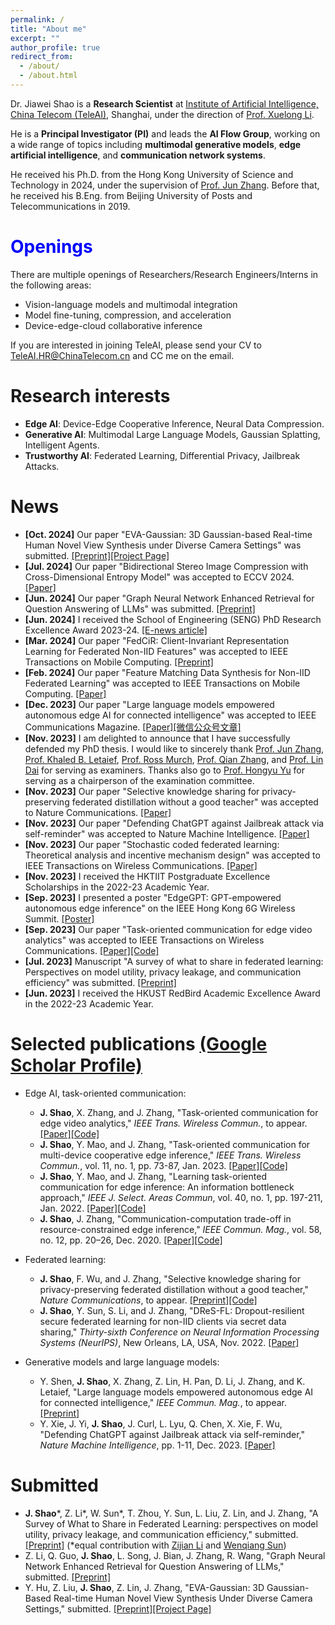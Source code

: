 ```yaml
---
permalink: /
title: "About me"
excerpt: ""
author_profile: true
redirect_from: 
  - /about/
  - /about.html
---
```


<!-- This is the front page of a website that is powered by the [academicpages template](https://github.com/academicpages/academicpages.github.io) and hosted on GitHub pages. [GitHub pages](https://pages.github.com) is a free service in which websites are built and hosted from code and data stored in a GitHub repository, automatically updating when a new commit is made to the respository. This template was forked from the [Minimal Mistakes Jekyll Theme](https://mmistakes.github.io/minimal-mistakes/) created by Michael Rose, and then extended to support the kinds of content that academics have: publications, talks, teaching, a portfolio, blog posts, and a dynamically-generated CV. You can fork [this repository](https://github.com/academicpages/academicpages.github.io) right now, modify the configuration and markdown files, add your own PDFs and other content, and have your own site for free, with no ads! An older version of this template powers my own personal website at [stuartgeiger.com](http://stuartgeiger.com), which uses [this Github repository](https://github.com/staeiou/staeiou.github.io). -->

<!--	- I closely collaborated with [Dr. Yifei Shen](https://www.microsoft.com/en-us/research/people/yifeishen/), [Dr. Yuyi Mao](https://sites.google.com/site/ymaoust), and [Prof. Songze Li](https://songzli.github.io/). 

at [Hong Kong University of Science and Technology (HKUST)](https://hkust.edu.hk/).


-->


<!--

I am currently a Postdoc Fellow with the Department of Electronic and Computer Engineering at the Hong Kong University of Science and Technology (HKUST), where I received my Ph.D. under the supervision of [Prof. Jun Zhang](https://eejzhang.people.ust.hk/) in 2024. Before that, I received my B.Eng. in Telecommunication Engineering from Beijing University of Posts and Telecommunications (BUPT) in 2019.

-->


Dr. Jiawei Shao is a **Research Scientist** at [Institute of Artificial Intelligence, China Telecom (TeleAI)](https://mp.weixin.qq.com/s/CuMnVZbUJIyXq9DrH3JGDA), Shanghai, under the direction of [Prof. Xuelong Li](https://iopen.nwpu.edu.cn/info/1329/1171.htm). 

He is a **Principal Investigator (PI)** and leads the **AI Flow Group**, working on a wide range of topics including **multimodal generative models**, **edge artificial intelligence**, and **communication network systems**. 

He received his Ph.D. from the Hong Kong University of Science and Technology in 2024, under the supervision of [Prof. Jun Zhang](https://eejzhang.people.ust.hk/). Before that, he received his B.Eng. from Beijing University of Posts and Telecommunications in 2019.



# <span style="color:blue"> Openings </span>



There are multiple openings of Researchers/Research Engineers/Interns in the following areas:

- Vision-language models and multimodal integration
- Model fine-tuning, compression, and acceleration
- Device-edge-cloud collaborative inference

<!--
- 3D scene representation and volumetric video streaming
- 3D scene representation and volumetric video streaming
-  Multimodal large language models and device-edge-cloud collaborative inference **(High priority)**
- Security/Privacy issues in generative models and edge AI systems

For PhD candidates, please find more details [here](https://mp.weixin.qq.com/s/vUyOTLywdUNlLGk1ZvUpWA) and contact me by email.

Kindly mark the subject with _[the topic you are interested in]_. More details are available [here](https://mp.weixin.qq.com/s/w9taJWYHoBJZZ228BJQZUQ).

-->

If you are interested in joining TeleAI, please send your CV to TeleAI.HR@ChinaTelecom.cn and CC me on the email.






<!--
<span style="color:red"> Please send your CV to TeleAI.HR@ChinaTelecom.cn and CC me on the email.</span> Kindly mark the subject with _[the topic you are interested in]_. More details are available [here](https://mp.weixin.qq.com/s/w9taJWYHoBJZZ228BJQZUQ) and 
 -->




# Research interests
- **Edge AI**: Device-Edge Cooperative Inference, Neural Data Compression.
- **Generative AI**: Multimodal Large Language Models, Gaussian Splatting, Intelligent Agents.
- **Trustworthy AI**: Federated Learning, Differential Privacy, Jailbreak Attacks.

<!--	- I spent three months at [Microsoft Research Asia](https://www.microsoft.com/en-us/research/lab/microsoft-research-asia/) since Jan. 2023. -->

<!-- particularly in

including edge AI, task-oriented communication,
 -->
<!-- general area of machine learning and wireless communication, particularly in learning theory, high-dimensional data analysis, non-convex optimization and applications in the future wireless network.
 -->
<!-- Short Bio
======
I ...
 -->

<!-- News
======
- [Apr., 2022] One paper on coded computing and federated learning is accepted to ISIT 2022:  -->

# News
- **[Oct. 2024]** Our paper "EVA-Gaussian: 3D Gaussian-based Real-time Human Novel View Synthesis under Diverse Camera Settings" was submitted. [[Preprint]](https://arxiv.org/abs/2410.01425)[[Project Page]](https://zhenliuzju.github.io/huyingdong/EVA-Gaussian)
- **[Jul. 2024]** Our paper "Bidirectional Stereo Image Compression with Cross-Dimensional Entropy Model" was accepted to ECCV 2024. [[Paper]](https://arxiv.org/abs/2407.10632)
- **[Jun. 2024]** Our paper "Graph Neural Network Enhanced Retrieval for Question Answering of LLMs" was submitted. [[Preprint]](https://arxiv.org/abs/2406.06572)
- **[Jun. 2024]** I received the School of Engineering (SENG) PhD Research Excellence Award 2023-24. [[E-news article]](https://seng.hkust.edu.hk/news/20240608/electronic-and-computer-engineering-phd-graduate-recognized-research-privacy-preserving-distributed-learning)
- **[Mar. 2024]** Our paper "FedCiR: Client-Invariant Representation Learning for Federated Non-IID Features" was accepted to IEEE Transactions on Mobile Computing. [[Preprint]](https://arxiv.org/abs/2308.15786)
- **[Feb. 2024]** Our paper "Feature Matching Data Synthesis for Non-IID Federated Learning" was accepted to IEEE Transactions on Mobile Computing. [[Paper]](https://ieeexplore.ieee.org/document/10433716)
- **[Dec. 2023]** Our paper "Large language models empowered autonomous edge AI for connected intelligence" was accepted to IEEE Communications Magazine. [[Paper]](https://ieeexplore.ieee.org/document/10384606)[[微信公众号文章]](https://mp.weixin.qq.com/s/r6uoiicr0fqQ1S9zlhB4wg)
- **[Nov. 2023]** I am delighted to announce that I have successfully defended my PhD thesis. I would like to sincerely thank [Prof. Jun Zhang](https://eejzhang.people.ust.hk/), [Prof. Khaled B. Letaief](https://eekhaled.home.ece.ust.hk/), [Prof. Ross Murch](https://eermurch.home.ece.ust.hk/), [Prof. Qian Zhang](https://home.cse.ust.hk/~qianzh/), and [Prof. Lin Dai](https://www.ee.cityu.edu.hk/~lindai/) for serving as examiners. Thanks also go to [Prof. Hongyu Yu](https://seng.hkust.edu.hk/about/people/faculty/hongyu-yu) for serving as a chairperson of the examination committee.
- **[Nov. 2023]** Our paper "Selective knowledge sharing for privacy-preserving federated distillation without a good teacher" was accepted to Nature Communications. [[Paper]](https://www.nature.com/articles/s41467-023-44383-9)
- **[Nov. 2023]** Our paper "Defending ChatGPT against Jailbreak attack via self-reminder" was accepted to Nature Machine Intelligence. [[Paper]](https://www.nature.com/articles/s42256-023-00765-8#:~:text=We%20find%20that%20ChatGPT's%20performance,standard%20natural%20language%20generation%20tasks.)
- **[Nov. 2023]** Our paper "Stochastic coded federated learning: Theoretical analysis and incentive mechanism design" was accepted to IEEE Transactions on Wireless Communications. [[Paper]](https://ieeexplore.ieee.org/abstract/document/10336724)
- **[Nov. 2023]** I received the HKTIIT Postgraduate Excellence Scholarships in the 2022-23 Academic Year.
- **[Sep. 2023]** I presented a poster "EdgeGPT: GPT-empowered autonomous edge inference" on the IEEE Hong Kong 6G Wireless Summit. [[Poster]](https://github.com/shaojiawei07/shaojiawei07.github.io/tree/main/images/Jiawei_Poster_EdgeGPT.pdf)
- **[Sep. 2023]** Our paper "Task-oriented communication for edge video analytics" was accepted to IEEE Transactions on Wireless Communications. [[Paper]](https://ieeexplore.ieee.org/stamp/stamp.jsp?tp=&arnumber=10258036)[[Code]](https://github.com/shaojiawei07/TOCOM-TEM)
- **[Jul. 2023]** Manuscript "A survey of what to share in federated learning: Perspectives on model utility, privacy leakage, and communication efficiency" was submitted. [[Preprint]](https://arxiv.org/abs/2307.10655)
- **[Jun. 2023]** I received the HKUST RedBird Academic Excellence Award in the 2022-23 Academic Year.


<!-- 
**[Apr. 2023]** Our paper "Low-complexity deep video compression with a distributed coding architecture" was accepted to ICME 2023. [[Paper]](https://www.computer.org/csdl/proceedings-article/icme/2023/689100c537/1PTNbxbOwdq)[[Code]](https://github.com/Xinjie-Q/Distributed-DVC)
 -->





# Selected publications [(Google Scholar Profile)](https://scholar.google.com/citations?user=p26zthIAAAAJ&hl=en)


- Edge AI, task-oriented communication:
	- **J. Shao**, X. Zhang, and J. Zhang, "Task-oriented communication for edge video analytics," *IEEE Trans. Wireless Commun.*, to appear. [[Paper]](https://ieeexplore.ieee.org/stamp/stamp.jsp?tp=&arnumber=10258036)[[Code]](https://github.com/shaojiawei07/TOCOM-TEM)
	- **J. Shao**, Y. Mao, and J. Zhang, "Task-oriented communication for multi-device cooperative edge inference," *IEEE Trans. Wireless Commun.*, vol. 11, no. 1, pp. 73-87, Jan. 2023. [[Paper]](https://ieeexplore.ieee.org/document/9837474)[[Code]](https://github.com/shaojiawei07/VDDIB-SR)
	- **J. Shao**, Y. Mao, and J. Zhang, "Learning task-oriented communication for edge inference: An information bottleneck approach," *IEEE J. Select. Areas Commun*, vol. 40, no. 1, pp. 197-211, Jan. 2022. [[Paper]](https://ieeexplore.ieee.org/document/9606667)[[Code]](https://github.com/shaojiawei07/VL-VFE)
	- **J. Shao**, J. Zhang, "Communication-computation trade-off in resource-constrained edge inference," *IEEE Commun. Mag.*, vol. 58, no. 12, pp. 20–26, Dec. 2020. [[Paper]](https://ieeexplore.ieee.org/document/9311935)[[Code]](https://github.com/shaojiawei07/Edge_Inference_three-step_framework)


- Federated learning:
	- **J. Shao**, F. Wu, and J. Zhang, "Selective knowledge sharing for privacy-preserving federated distillation without a good teacher," *Nature Communications*, to appear. [[Preprint]](https://arxiv.org/abs/2304.01731)[[Code]](https://github.com/shaojiawei07/Selective-FD)
	- **J. Shao**, Y. Sun, S. Li, and J. Zhang, "DReS-FL: Dropout-resilient secure federated learning for non-IID clients via secret data sharing," *Thirty-sixth Conference on Neural Information Processing Systems (NeurIPS)*, New Orleans, LA, USA, Nov. 2022. [[Paper]](https://proceedings.neurips.cc/paper_files/paper/2022/file/448fc91f669c15d10364ee01d512cc10-Paper-Conference.pdf)


- Generative models and large language models:
	- Y. Shen, **J. Shao**, X. Zhang, Z. Lin, H. Pan, D. Li, J. Zhang, and K. Letaief, "Large language models empowered autonomous edge AI for connected intelligence," *IEEE Commun. Mag.*, to appear. [[Preprint]](https://arxiv.org/pdf/2307.02779.pdf)
	- Y. Xie, J. Yi, **J. Shao**, J. Curl, L. Lyu, Q. Chen, X. Xie, F. Wu, "Defending ChatGPT against Jailbreak attack via self-reminder," *Nature Machine Intelligence*, pp. 1-11, Dec. 2023. [[Paper]](https://www.nature.com/articles/s42256-023-00765-8#:~:text=We%20find%20that%20ChatGPT's%20performance,standard%20natural%20language%20generation%20tasks.)


# Submitted

- **J. Shao**\*, Z. Li\*, W. Sun\*, T. Zhou, Y. Sun, L. Liu, Z. Lin, and J. Zhang, "A Survey of What to Share in Federated Learning: perspectives on model utility, privacy leakage, and communication efficiency," submitted. [[Preprint]](https://arxiv.org/abs/2307.10655) (\*equal contribution with [Zijian Li](https://scholar.google.com/citations?user=ocn7vOMAAAAJ&hl=en) and [Wenqiang Sun](https://github.com/wenqsun))
- Z. Li, Q. Guo, **J. Shao**, L. Song, J. Bian, J. Zhang, R. Wang, "Graph Neural Network Enhanced Retrieval for Question Answering of LLMs," submitted. [[Preprint]](https://arxiv.org/abs/2406.06572)
- Y. Hu, Z. Liu, **J. Shao**, Z. Lin, J. Zhang, "EVA-Gaussian: 3D Gaussian-Based Real-time Human Novel View Synthesis Under Diverse Camera Settings," submitted. [[Preprint]](https://arxiv.org/abs/2410.01425)[[Project Page]](https://zhenliuzju.github.io/huyingdong/EVA-Gaussian)





<!-- 
Y. Sun, **J. Shao**, Y. Mao, and J. Zhang, "Asynchronous semi-decentralized federated edge learning for heterogenous clients," *IEEE Int. Conf. Commun. (ICC)*, Seoul, South Korea, May 2022. [[Paper]](https://arxiv.org/abs/2112.04737)
Y. Sun, **J. Shao**, Y. Mao, J. Wang, and J. Zhang, "Semi-decentralized federated edge learning for fast convergence on non-IID data," *IEEE Wireless Commun. Networking Conf. (WCNC)*, Austin, TX, USA, Apr. 2022. [[Paper]](https://arxiv.org/abs/2104.12678)[[Slides]](https://hiyuchang.github.io/assets/slides/SD-FEEL_2022WCNC.pdf)
Z. Li, **J. Shao**, J. Wang, Y. Mao, and J. Zhang, "Federated Learning with GAN-based Data Synthesis for Non-IID Clients," *Int. Workshop Trustworthy Federated Learn. Conjunction IJCAI 2022 (FL-IJCAI'22)*, Vienna, Austria, Jul. 2022. [[Paper]](https://arxiv.org/abs/2206.05507)
 -->
 

<!-- Like many other Jekyll-based GitHub Pages templates, academicpages makes you separate the website's content from its form. The content & metadata of your website are in structured markdown files, while various other files constitute the theme, specifying how to transform that content & metadata into HTML pages. You keep these various markdown (.md), YAML (.yml), HTML, and CSS files in a public GitHub repository. Each time you commit and push an update to the repository, the [GitHub pages](https://pages.github.com/) service creates static HTML pages based on these files, which are hosted on GitHub's servers free of charge. -->

<!-- Many of the features of dynamic content management systems (like Wordpress) can be achieved in this fashion, using a fraction of the computational resources and with far less vulnerability to hacking and DDoSing. You can also modify the theme to your heart's content without touching the content of your site. If you get to a point where you've broken something in Jekyll/HTML/CSS beyond repair, your markdown files describing your talks, publications, etc. are safe. You can rollback the changes or even delete the repository and start over -- just be sure to save the markdown files! Finally, you can also write scripts that process the structured data on the site, such as [this one](https://github.com/academicpages/academicpages.github.io/blob/master/talkmap.ipynb) that analyzes metadata in pages about talks to display [a map of every location you've given a talk](https://academicpages.github.io/talkmap.html). -->

<!-- Getting started
======
1. Register a GitHub account if you don't have one and confirm your e-mail (required!)
1. Fork [this repository](https://github.com/academicpages/academicpages.github.io) by clicking the "fork" button in the top right. 
1. Go to the repository's settings (rightmost item in the tabs that start with "Code", should be below "Unwatch"). Rename the repository "[your GitHub username].github.io", which will also be your website's URL.
1. Set site-wide configuration and create content & metadata (see below -- also see [this set of diffs](http://archive.is/3TPas) showing what files were changed to set up [an example site](https://getorg-testacct.github.io) for a user with the username "getorg-testacct")
1. Upload any files (like PDFs, .zip files, etc.) to the files/ directory. They will appear at https://[your GitHub username].github.io/files/example.pdf.  
1. Check status by going to the repository settings, in the "GitHub pages" section -->

<!-- Site-wide configuration
------
The main configuration file for the site is in the base directory in [_config.yml](https://github.com/academicpages/academicpages.github.io/blob/master/_config.yml), which defines the content in the sidebars and other site-wide features. You will need to replace the default variables with ones about yourself and your site's github repository. The configuration file for the top menu is in [_data/navigation.yml](https://github.com/academicpages/academicpages.github.io/blob/master/_data/navigation.yml). For example, if you don't have a portfolio or blog posts, you can remove those items from that navigation.yml file to remove them from the header. 

Create content & metadata
------
For site content, there is one markdown file for each type of content, which are stored in directories like _publications, _talks, _posts, _teaching, or _pages. For example, each talk is a markdown file in the [_talks directory](https://github.com/academicpages/academicpages.github.io/tree/master/_talks). At the top of each markdown file is structured data in YAML about the talk, which the theme will parse to do lots of cool stuff. The same structured data about a talk is used to generate the list of talks on the [Talks page](https://academicpages.github.io/talks), each [individual page](https://academicpages.github.io/talks/2012-03-01-talk-1) for specific talks, the talks section for the [CV page](https://academicpages.github.io/cv), and the [map of places you've given a talk](https://academicpages.github.io/talkmap.html) (if you run this [python file](https://github.com/academicpages/academicpages.github.io/blob/master/talkmap.py) or [Jupyter notebook](https://github.com/academicpages/academicpages.github.io/blob/master/talkmap.ipynb), which creates the HTML for the map based on the contents of the _talks directory). -->

<!-- **Markdown generator**

I have also created [a set of Jupyter notebooks](https://github.com/academicpages/academicpages.github.io/tree/master/markdown_generator
) that converts a CSV containing structured data about talks or presentations into individual markdown files that will be properly formatted for the academicpages template. The sample CSVs in that directory are the ones I used to create my own personal website at stuartgeiger.com. My usual workflow is that I keep a spreadsheet of my publications and talks, then run the code in these notebooks to generate the markdown files, then commit and push them to the GitHub repository.

How to edit your site's GitHub repository
------
Many people use a git client to create files on their local computer and then push them to GitHub's servers. If you are not familiar with git, you can directly edit these configuration and markdown files directly in the github.com interface. Navigate to a file (like [this one](https://github.com/academicpages/academicpages.github.io/blob/master/_talks/2012-03-01-talk-1.md) and click the pencil icon in the top right of the content preview (to the right of the "Raw | Blame | History" buttons). You can delete a file by clicking the trashcan icon to the right of the pencil icon. You can also create new files or upload files by navigating to a directory and clicking the "Create new file" or "Upload files" buttons. 

Example: editing a markdown file for a talk
![Editing a markdown file for a talk](/images/editing-talk.png)

For more info
------
More info about configuring academicpages can be found in [the guide](https://academicpages.github.io/markdown/). The [guides for the Minimal Mistakes theme](https://mmistakes.github.io/minimal-mistakes/docs/configuration/) (which this theme was forked from) might also be helpful.
 -->
